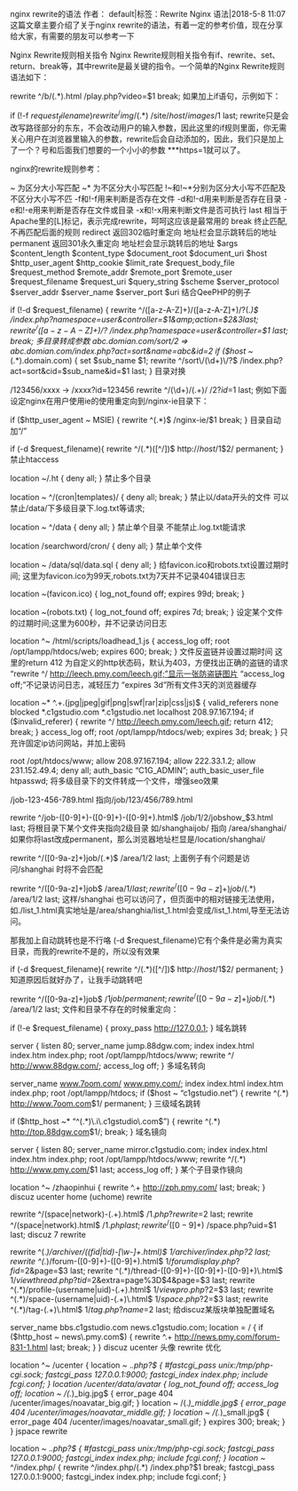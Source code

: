nginx rewrite的语法
作者： default|标签：Rewrite Nginx 语法|2018-5-8 11:07
这篇文章主要介绍了关于nginx rewrite的语法，有着一定的参考价值，现在分享给大家，有需要的朋友可以参考一下

Nginx Rewrite规则相关指令 
Nginx Rewrite规则相关指令有if、rewrite、set、return、break等，其中rewrite是最关键的指令。一个简单的Nginx Rewrite规则语法如下：

rewrite ^/b/(.*)\.html /play.php?video=$1 break;
如果加上if语句，示例如下：

if (!-f $request_filename)
rewrite ^/img/(.*)$ /site/$host/images/$1 last;
rewrite只是会改写路径部分的东东，不会改动用户的输入参数，因此这里的if规则里面，你无需关心用户在浏览器里输入的参数，rewrite后会自动添加的，因此，我们只是加上了一个？号和后面我们想要的一个小小的参数 ***https=1就可以了。

nginx的rewrite规则参考：

~ 为区分大小写匹配
~* 为不区分大小写匹配
!~和!~*分别为区分大小写不匹配及不区分大小写不匹
-f和!-f用来判断是否存在文件
-d和!-d用来判断是否存在目录
-e和!-e用来判断是否存在文件或目录
-x和!-x用来判断文件是否可执行
last 相当于Apache里的[L]标记，表示完成rewrite，呵呵这应该是最常用的
break 终止匹配, 不再匹配后面的规则
redirect 返回302临时重定向 地址栏会显示跳转后的地址
permanent 返回301永久重定向 地址栏会显示跳转后的地址
$args
$content_length
$content_type
$document_root
$document_uri
$host
$http_user_agent
$http_cookie
$limit_rate
$request_body_file
$request_method
$remote_addr
$remote_port
$remote_user
$request_filename
$request_uri
$query_string
$scheme
$server_protocol
$server_addr
$server_name
$server_port
$uri
结合QeePHP的例子

if (!-d $request_filename) {
rewrite ^/([a-z-A-Z]+)/([a-z-A-Z]+)/?(.*)$ /index.php?namespace=user&amp;controller=$1&amp;action=$2&amp;$3 last;
rewrite ^/([a-z-A-Z]+)/?$ /index.php?namespace=user&amp;controller=$1 last;
break;
多目录转成参数
abc.domian.com/sort/2 => abc.domian.com/index.php?act=sort&name=abc&id=2
if ($host ~* (.*)\.domain\.com) {
set $sub_name $1;
rewrite ^/sort\/(\d+)\/?$ /index.php?act=sort&cid=$sub_name&id=$1 last;
}
目录对换

/123456/xxxx -> /xxxx?id=123456
rewrite ^/(\d+)/(.+)/ /$2?id=$1 last;
例如下面设定nginx在用户使用ie的使用重定向到/nginx-ie目录下：

if ($http_user_agent ~ MSIE) {
rewrite ^(.*)$ /nginx-ie/$1 break;
}
目录自动加“/”

if (-d $request_filename){
rewrite ^/(.*)([^/])$ http://$host/$1$2/ permanent;
}
禁止htaccess

location ~/\.ht {
deny all;
}
禁止多个目录

location ~ ^/(cron|templates)/ {
deny all;
break;
}
禁止以/data开头的文件
可以禁止/data/下多级目录下.log.txt等请求;

location ~ ^/data {
deny all;
}
禁止单个目录
不能禁止.log.txt能请求

location /searchword/cron/ {
deny all;
}
禁止单个文件

location ~ /data/sql/data.sql {
deny all;
}
给favicon.ico和robots.txt设置过期时间;
这里为favicon.ico为99天,robots.txt为7天并不记录404错误日志

location ~(favicon.ico) {
log_not_found off;
expires 99d;
break;
}
 
location ~(robots.txt) {
log_not_found off;
expires 7d;
break;
}
设定某个文件的过期时间;这里为600秒，并不记录访问日志

location ^~ /html/scripts/loadhead_1.js {
access_log   off;
root /opt/lampp/htdocs/web;
expires 600;
break;
}
文件反盗链并设置过期时间
这里的return 412 为自定义的http状态码，默认为403，方便找出正确的盗链的请求
“rewrite ^/ http://leech.pmy.com/leech.gif;”显示一张防盗链图片
“access_log off;”不记录访问日志，减轻压力
“expires 3d”所有文件3天的浏览器缓存

location ~* ^.+\.(jpg|jpeg|gif|png|swf|rar|zip|css|js)$ {
valid_referers none blocked *.c1gstudio.com *.c1gstudio.net localhost 208.97.167.194;
if ($invalid_referer) {
rewrite ^/ <a rel="nofollow" href="http://leech.pmy.com/leech.gif" target="_blank">http://leech.pmy.com/leech.gif</a>;
return 412;
break;
}
access_log   off;
root /opt/lampp/htdocs/web;
expires 3d;
break;
}
只充许固定ip访问网站，并加上密码

root  /opt/htdocs/www;
allow   208.97.167.194;
allow   222.33.1.2;
allow   231.152.49.4;
deny    all;
auth_basic “C1G_ADMIN”;
auth_basic_user_file htpasswd;
将多级目录下的文件转成一个文件，增强seo效果

/job-123-456-789.html 指向/job/123/456/789.html

rewrite ^/job-([0-9]+)-([0-9]+)-([0-9]+)\.html$ /job/$1/$2/jobshow_$3.html last;
将根目录下某个文件夹指向2级目录
如/shanghaijob/ 指向 /area/shanghai/
如果你将last改成permanent，那么浏览器地址栏显是/location/shanghai/

rewrite ^/([0-9a-z]+)job/(.*)$ /area/$1/$2 last;
上面例子有个问题是访问/shanghai 时将不会匹配

rewrite ^/([0-9a-z]+)job$ /area/$1/ last;
rewrite ^/([0-9a-z]+)job/(.*)$ /area/$1/$2 last;
这样/shanghai 也可以访问了，但页面中的相对链接无法使用，
如./list_1.html真实地址是/area/shanghia/list_1.html会变成/list_1.html,导至无法访问。

那我加上自动跳转也是不行咯
(-d $request_filename)它有个条件是必需为真实目录，而我的rewrite不是的，所以没有效果

if (-d $request_filename){
rewrite ^/(.*)([^/])$ http://$host/$1$2/ permanent;
}
知道原因后就好办了，让我手动跳转吧

rewrite ^/([0-9a-z]+)job$ /$1job/ permanent;
rewrite ^/([0-9a-z]+)job/(.*)$ /area/$1/$2 last;
文件和目录不存在的时候重定向：

if (!-e $request_filename) {
proxy_pass http://127.0.0.1;
}
域名跳转

server
{
listen       80;
server_name  jump.88dgw.com;
index index.html index.htm index.php;
root  /opt/lampp/htdocs/www;
rewrite ^/ <a rel="nofollow" href="http://www.88dgw.com/" target="_blank">http://www.88dgw.com/</a>;
access_log  off;
}
多域名转向

server_name  www.7oom.com/  www.pmy.com/;
index index.html index.htm index.php;
root  /opt/lampp/htdocs;
if ($host ~ “c1gstudio\.net”) {
rewrite ^(.*) <a rel="nofollow" href="http://www.7oom.com" target="_blank">http://www.7oom.com</a>$1/ permanent;
}
三级域名跳转

if ($http_host ~* “^(.*)\.i\.c1gstudio\.com$”) {
rewrite ^(.*) <a rel="nofollow" href="http://top.88dgw.com" target="_blank">http://top.88dgw.com</a>$1/;
break;
}
域名镜向

server
{
listen       80;
server_name  mirror.c1gstudio.com;
index index.html index.htm index.php;
root  /opt/lampp/htdocs/www;
rewrite ^/(.*) <a rel="nofollow" href="http://www.pmy.com/" target="_blank">http://www.pmy.com/</a>$1 last;
access_log  off;
}
某个子目录作镜向

location ^~ /zhaopinhui {
rewrite ^.+ <a rel="nofollow" href="http://zph.pmy.com/" target="_blank">http://zph.pmy.com/</a> last;
break;
}
discuz ucenter home (uchome) rewrite

rewrite ^/(space|network)-(.+)\.html$ /$1.php?rewrite=$2 last;
rewrite ^/(space|network)\.html$ /$1.php last;
rewrite ^/([0-9]+)$ /space.php?uid=$1 last;
discuz 7 rewrite

rewrite ^(.*)/archiver/((fid|tid)-[\w\-]+\.html)$ $1/archiver/index.php?$2 last;
rewrite ^(.*)/forum-([0-9]+)-([0-9]+)\.html$ $1/forumdisplay.php?fid=$2&page=$3 last;
rewrite ^(.*)/thread-([0-9]+)-([0-9]+)-([0-9]+)\.html$ $1/viewthread.php?tid=$2&extra=page\%3D$4&page=$3 last;
rewrite ^(.*)/profile-(username|uid)-(.+)\.html$ $1/viewpro.php?$2=$3 last;
rewrite ^(.*)/space-(username|uid)-(.+)\.html$ $1/space.php?$2=$3 last;
rewrite ^(.*)/tag-(.+)\.html$ $1/tag.php?name=$2 last;
给discuz某版块单独配置域名

server_name  bbs.c1gstudio.com news.c1gstudio.com;
location = / {
if ($http_host ~ news\.pmy.com$) {
rewrite ^.+ <a rel="nofollow" href="http://news.pmy.com/forum-831-1.html" target="_blank">http://news.pmy.com/forum-831-1.html</a> last;
break;
}
}
discuz ucenter 头像 rewrite 优化

location ^~ /ucenter {
location ~ .*\.php?$
{
#fastcgi_pass  unix:/tmp/php-cgi.sock;
fastcgi_pass  127.0.0.1:9000;
fastcgi_index index.php;
include fcgi.conf;
}
location /ucenter/data/avatar {
log_not_found off;
access_log   off;
location ~ /(.*)_big\.jpg$ {
error_page 404 /ucenter/images/noavatar_big.gif;
}
location ~ /(.*)_middle\.jpg$ {
error_page 404 /ucenter/images/noavatar_middle.gif;
}
location ~ /(.*)_small\.jpg$ {
error_page 404 /ucenter/images/noavatar_small.gif;
}
expires 300;
break;
}
}
jspace rewrite

location ~ .*\.php?$
{
#fastcgi_pass  unix:/tmp/php-cgi.sock;
fastcgi_pass  127.0.0.1:9000;
fastcgi_index index.php;
include fcgi.conf;
}
location ~* ^/index.php/
{
rewrite ^/index.php/(.*) /index.php?$1 break;
fastcgi_pass  127.0.0.1:9000;
fastcgi_index index.php;
include fcgi.conf;
}